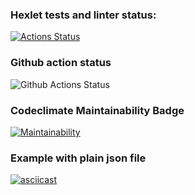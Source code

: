 ### Hexlet tests and linter status:
[![Actions Status](https://github.com/yudzhum/python-project-50/workflows/hexlet-check/badge.svg)](https://github.com/yudzhum/python-project-50/actions)

### Github action status
![Github Actions Status](https://github.com/yudzhum/python-project-50/actions/workflows/check.yml/badge.svg)

### Codeclimate Maintainability Badge
[![Maintainability](https://api.codeclimate.com/v1/badges/3c46f84820c6fad359a5/maintainability)](https://codeclimate.com/github/yudzhum/python-project-50/maintainability)

### Example with plain json file
[![asciicast](https://asciinema.org/a/azXe3StC8EUZgKbM6zdXH781S.svg)](https://asciinema.org/a/azXe3StC8EUZgKbM6zdXH781S)
